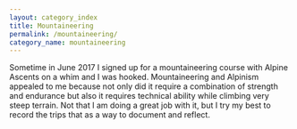 ```yaml
---
layout: category_index
title: Mountaineering 
permalink: /mountaineering/
category_name: mountaineering
---
```


Sometime in June 2017 I signed up for a mountaineering course with Alpine Ascents on a whim
and I was hooked. Mountaineering and Alpinism appealed to me because not only did it require 
a combination of strength and endurance but also it requires technical ability while climbing 
very steep terrain. Not that I am doing a great job with it, but I try my best to record the trips 
that as a way to document and reflect.

